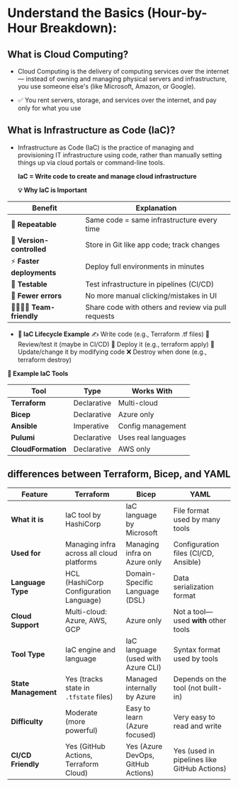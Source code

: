 # Understand the Basics (Hour-by-Hour Breakdown):

## What is Cloud Computing?
- Cloud Computing is the delivery of computing services over the internet — instead of owning and managing physical servers and infrastructure, you use someone else's (like Microsoft, Amazon, or Google).

- ✅ You rent servers, storage, and services over the internet, and pay only for what you use
  
## What is Infrastructure as Code (IaC)?

- Infrastructure as Code (IaC) is the practice of managing and provisioning IT infrastructure using code, rather than manually setting things up via cloud portals or command-line tools.

  **IaC = Write code to create and manage cloud infrastructure**

  **💡 Why IaC is Important**

| Benefit                       | Explanation                                         |
| ----------------------------- | --------------------------------------------------- |
| 🔁 **Repeatable**             | Same code = same infrastructure every time          |
| 📜 **Version-controlled**     | Store in Git like app code; track changes           |
| ⚡ **Faster deployments**      | Deploy full environments in minutes                 |
| 🧪 **Testable**               | Test infrastructure in pipelines (CI/CD)            |
| 🚫 **Fewer errors**           | No more manual clicking/mistakes in UI              |
| 👨‍👩‍👧‍👦 **Team-friendly** | Share code with others and review via pull requests |

  
- **🔄 IaC Lifecycle Example**
✍️ Write code (e.g., Terraform .tf files)
🧪 Review/test it (maybe in CI/CD)
🚀 Deploy it (e.g., terraform apply)
🧹 Update/change it by modifying code
❌ Destroy when done (e.g., terraform destroy)

**📂 Example IaC Tools**

| Tool               | Type        | Works With          |
| ------------------ | ----------- | ------------------- |
| **Terraform**      | Declarative | Multi-cloud         |
| **Bicep**          | Declarative | Azure only          |
| **Ansible**        | Imperative  | Config management   |
| **Pulumi**         | Declarative | Uses real languages |
| **CloudFormation** | Declarative | AWS only            |



##  differences between Terraform, Bicep, and YAML

| **Feature**          | **Terraform**                             | **Bicep**                          | **YAML**                                    |
| -------------------- | ----------------------------------------- | ---------------------------------- | ------------------------------------------- |
| **What it is**       | IaC tool by HashiCorp                     | IaC language by Microsoft          | File format used by many tools              |
| **Used for**         | Managing infra across all cloud platforms | Managing infra on Azure only       | Configuration files (CI/CD, Ansible)        |
| **Language Type**    | HCL (HashiCorp Configuration Language)    | Domain-Specific Language (DSL)     | Data serialization format                   |
| **Cloud Support**    | Multi-cloud: Azure, AWS, GCP              | Azure only                         | Not a tool—used **with** other tools        |
| **Tool Type**        | IaC engine and language                   | IaC language (used with Azure CLI) | Syntax format used by tools                 |
| **State Management** | Yes (tracks state in `.tfstate` files)    | Managed internally by Azure        | Depends on the tool (not built-in)          |
| **Difficulty**       | Moderate (more powerful)                  | Easy to learn (Azure focused)      | Very easy to read and write                 |
| **CI/CD Friendly**   | Yes (GitHub Actions, Terraform Cloud)     | Yes (Azure DevOps, GitHub Actions) | Yes (used in pipelines like GitHub Actions) |

